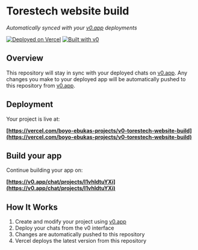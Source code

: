 # Torestech website build

*Automatically synced with your [v0.app](https://v0.app) deployments*

[![Deployed on Vercel](https://img.shields.io/badge/Deployed%20on-Vercel-black?style=for-the-badge&logo=vercel)](https://vercel.com/boyo-ebukas-projects/v0-torestech-website-build)
[![Built with v0](https://img.shields.io/badge/Built%20with-v0.app-black?style=for-the-badge)](https://v0.app/chat/projects/I1vhldtuYXi)

## Overview

This repository will stay in sync with your deployed chats on [v0.app](https://v0.app).
Any changes you make to your deployed app will be automatically pushed to this repository from [v0.app](https://v0.app).

## Deployment

Your project is live at:

**[https://vercel.com/boyo-ebukas-projects/v0-torestech-website-build](https://vercel.com/boyo-ebukas-projects/v0-torestech-website-build)**

## Build your app

Continue building your app on:

**[https://v0.app/chat/projects/I1vhldtuYXi](https://v0.app/chat/projects/I1vhldtuYXi)**

## How It Works

1. Create and modify your project using [v0.app](https://v0.app)
2. Deploy your chats from the v0 interface
3. Changes are automatically pushed to this repository
4. Vercel deploys the latest version from this repository